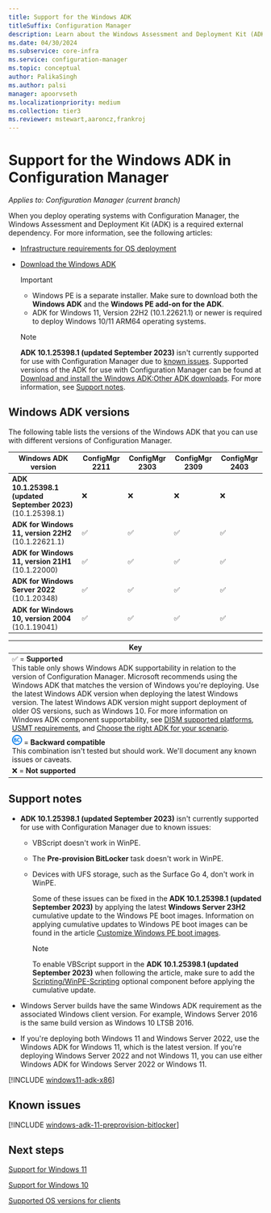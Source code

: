 ```yaml
---
title: Support for the Windows ADK
titleSuffix: Configuration Manager
description: Learn about the Windows Assessment and Deployment Kit (ADK) versions that are supported for OS deployment with Configuration Manager.
ms.date: 04/30/2024
ms.subservice: core-infra
ms.service: configuration-manager
ms.topic: conceptual
author: PalikaSingh
ms.author: palsi
manager: apoorvseth
ms.localizationpriority: medium
ms.collection: tier3
ms.reviewer: mstewart,aaroncz,frankroj
---
```


# Support for the Windows ADK in Configuration Manager

*Applies to: Configuration Manager (current branch)*

When you deploy operating systems with Configuration Manager, the Windows Assessment and Deployment Kit (ADK) is a required external dependency. For more information, see the following articles:

- [Infrastructure requirements for OS deployment](/mem/configmgr/osd/plan-design/infrastructure-requirements-for-operating-system-deployment#windows-adk)

- [Download the Windows ADK](/windows-hardware/get-started/adk-install)

    > [!IMPORTANT]
    >
    > - Windows PE is a separate installer. Make sure to download both the **Windows ADK** and the **Windows PE add-on for the ADK**.
    > - ADK for Windows 11, Version 22H2 (10.1.22621.1) or newer is required to deploy Windows 10/11 ARM64 operating systems.

    > [!NOTE]
    >
    > **ADK 10.1.25398.1 (updated September 2023)** isn't currently supported for use with Configuration Manager due to [known issues](#support-notes). Supported versions of the ADK for use with Configuration Manager can be found at [Download and install the Windows ADK:Other ADK downloads](/windows-hardware/get-started/adk-install#other-adk-downloads). For more information, see [Support notes](#support-notes).

## Windows ADK versions

The following table lists the versions of the Windows ADK that you can use with different versions of Configuration Manager.

| Windows ADK version            | ConfigMgr 2211| ConfigMgr 2303 | ConfigMgr 2309 | ConfigMgr 2403  |
|--------------------------------|----------------|----------------|----------------|----------------|
| **ADK 10.1.25398.1 (updated September 2023)** <br>(10.1.25398.1)| ❌ | ❌ | ❌ | ❌ |
| **ADK for Windows 11, version 22H2**<br>(10.1.22621.1)| ✅ | ✅ | ✅ | ✅ |
| **ADK for Windows 11, version 21H1**<br>(10.1.22000) | ✅ | ✅ | ✅ | ✅ |
| **ADK for Windows Server 2022**<br>(10.1.20348)  | ✅ | ✅ | ✅ | ✅ |
| **ADK for Windows 10, version 2004**<br>(10.1.19041)| ✅ | ✅ | ✅ | ✅ |

|Key|
|--|
| ✅ = **Supported** <br/> This table only shows Windows ADK supportability in relation to the version of Configuration Manager. Microsoft recommends using the Windows ADK that matches the version of Windows you're deploying. Use the latest Windows ADK version when deploying the latest Windows version. The latest Windows ADK version might support deployment of older OS versions, such as Windows 10.<!-- SCCMDocs issue 1229 --> For more information on Windows ADK component supportability, see [DISM supported platforms](/windows-hardware/manufacture/desktop/dism-supported-platforms), [USMT requirements](/windows/deployment/usmt/usmt-requirements#bkmk-1), and [Choose the right ADK for your scenario](/windows-hardware/get-started/adk-install#choose-the-right-adk-for-your-scenario). |
| ![Backwards compatible](media/blue-compat.png)  = **Backward compatible** <br/> This combination isn't tested but should work. We'll document any known issues or caveats. |
| ❌ = **Not supported** |

## Support notes

- **ADK 10.1.25398.1 (updated September 2023)** isn't currently supported for use with Configuration Manager due to known issues:

  - VBScript doesn't work in WinPE.
  - The **Pre-provision BitLocker** task doesn't work in WinPE.
  - Devices with UFS storage, such as the Surface Go 4, don't work in WinPE.

    Some of these issues can be fixed in the **ADK 10.1.25398.1 (updated September 2023)** by applying the latest **Windows Server 23H2** cumulative update to the Windows PE boot images. Information on applying cumulative updates to Windows PE boot images can be found in the article [Customize Windows PE boot images](/windows/deployment/customize-boot-image).

    > [!NOTE]
    >
    > To enable VBScript support in the **ADK 10.1.25398.1 (updated September 2023)** when following the article, make sure to add the [Scripting/WinPE-Scripting](/windows-hardware/manufacture/desktop/winpe-add-packages--optional-components-reference) optional component before applying the cumulative update.

- Windows Server builds have the same Windows ADK requirement as the associated Windows client version. For example, Windows Server 2016 is the same build version as Windows 10 LTSB 2016.

- If you're deploying both Windows 11 and Windows Server 2022, use the Windows ADK for Windows 11, which is the latest version. If you're deploying Windows Server 2022 and not Windows 11, you can use either Windows ADK for Windows Server 2022 or Windows 11.

<!--12440724-->
[!INCLUDE [windows11-adk-x86](includes/windows11-adk-x86.md)]

## Known issues

<!-- 11307733 -->
[!INCLUDE [windows-adk-11-preprovision-bitlocker](includes/windows-adk-11-preprovision-bitlocker.md)]

## Next steps

[Support for Windows 11](support-for-windows-11.md)

[Support for Windows 10](support-for-windows-10.md)

[Supported OS versions for clients](supported-operating-systems-for-clients-and-devices.md)
